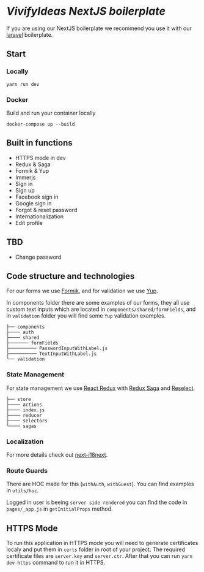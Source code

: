 # **_VivifyIdeas NextJS boilerplate_**

If you are using our NextJS boilerplate we recommend you use it with our [laravel](https://github.com/Vivify-Ideas/laravel-boilerplate) boilerplate.


## **Start**

### Locally

```
yarn run dev
```

### Docker
Build and run your container locally

```
docker-compose up --build
```


## **Built in functions**

- HTTPS mode in dev
- Redux & Saga
- Formik & Yup
- Immerjs
- Sign in
- Sign up
- Facebook sign in
- Google sign in
- Forgot & reset password
- Internationalization
- Edit profile

## **TBD**

- Change password

## **Code structure and technologies**

For our forms we use [Formik](https://github.com/jaredpalmer/formik), and for validation we use [Yup](https://github.com/jquense/yup).

In components folder there are some examples of our forms, they all use custom text inputs which are located in `components/shared/formFields`, and in `validation` folder you will find some `Yup` validation examples.

    ├── components
    ├──── auth
    ├──── shared
    ├─────── formFields
    ├────────── PasswordInputWithLabel.js
    ├────────── TextInputWithLabel.js
    └── validation


### State Management

For state management we use [React Redux](https://github.com/reduxjs/react-redux) with [Redux Saga](https://github.com/redux-saga/redux-saga) and [Reselect](https://github.com/reduxjs/reselect).

    ├── store
    ├──── actions
    ├──── index.js
    ├──── reducer
    ├──── selectors
    └──── sagas

### Localization

For more details check out [next-i18next](https://github.com/isaachinman/next-i18next).

### Route Guards

There are HOC made for this (`withAuth`, `withGuest`).
You can find examples in `utils/hoc`.

Logged in user is beeing `server side rendered` you can find the code in `pages/_app.js` in `getInitialProps` method.

## **HTTPS Mode**

To run this application in HTTPS mode you will need to generate certificates localy and put them in `certs` folder in root of your project. The required certificate files are `server.key` and `server.ctr`. After that you can run `yarn dev-https` command to run it in HTTPS.
